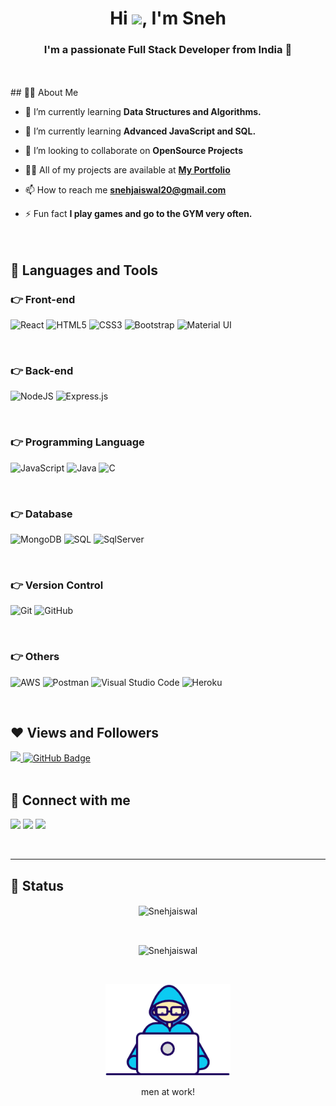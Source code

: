 
<h1 align="center">Hi <img src="https://raw.githubusercontent.com/MartinHeinz/MartinHeinz/master/wave.gif" width="30px">, I'm Sneh</h1>
<h3 align="center">I'm a passionate Full Stack Developer from India 🙌</h3>

<br>
<br>
## 🙋‍♂️ About Me



- 🌱 I’m currently learning **Data Structures and Algorithms.**
 
- 🌱  I’m currently learning **Advanced JavaScript and SQL.**

- 👯 I’m looking to collaborate on **OpenSource Projects**

- 👨‍💻 All of my projects are available at **[My Portfolio](https://snehjaiswal.github.io/My-Portfolio-code/)**

- 📫 How to reach me **snehjaiswal20@gmail.com**

- ⚡ Fun fact **I play games and go to the GYM very often.**
<br><br><br>
 
## 🚀 Languages and Tools

### 👉 Front-end

<p>
<img alt="React" src="https://img.shields.io/badge/react-%2320232a.svg?style=for-the-badge&logo=react&logoColor=%2361DAFB"/>
<img alt="HTML5" src="https://img.shields.io/badge/html5-%23E34F26.svg?style=for-the-badge&logo=html5&logoColor=white"/>
<img alt="CSS3" src="https://img.shields.io/badge/css3-%231572B6.svg?style=for-the-badge&logo=css3&logoColor=white"/>
<img alt="Bootstrap" src="https://img.shields.io/badge/bootstrap-%23563D7C.svg?style=for-the-badge&logo=bootstrap&logoColor=white"/>
<img alt="Material UI" src="https://img.shields.io/badge/materialui-%230081CB.svg?style=for-the-badge&logo=material-ui&logoColor=white">
</p><br>

### 👉 Back-end

<p>
<img alt="NodeJS" src="https://img.shields.io/badge/node.js-%2343853D.svg?style=for-the-badge&logo=node-dot-js&logoColor=white"/>
<img alt="Express.js" src="https://img.shields.io/badge/express.js-%23404d59.svg?style=for-the-badge&logo=express&logoColor=%2361DAFB"/>
</p><br>

### 👉 Programming Language

<p>
<img alt="JavaScript" src="https://img.shields.io/badge/javascript-%23323330.svg?style=for-the-badge&logo=javascript&logoColor=%23F7DF1E"/>
<!-- <img alt="TypeScript" src="https://img.shields.io/badge/typescript-%23007ACC.svg?style=for-the-badge&logo=typescript&logoColor=white"/>-->
<img alt="Java" src="https://img.shields.io/badge/java-%23ED8B00.svg?style=for-the-badge&logo=java&logoColor=white"/>
<img alt="C" src="https://img.shields.io/badge/C-%235C6BC0.svg?style=for-the-badge&logo=java&logoColor=white"/>
</p><br>

### 👉 Database

<p>
<img alt="MongoDB" src ="https://img.shields.io/badge/MongoDB-%234ea94b.svg?style=for-the-badge&logo=mongodb&logoColor=white"/>
<img alt="SQL" src="https://img.shields.io/badge/sql-%2300f.svg?style=for-the-badge&logo=sql&logoColor=white"/>
<img alt="SqlServer" src ="https://img.shields.io/badge/sqlserver-%23316192.svg?style=for-the-badge&logo=sqlserver&logoColor=white"/>
</p><br>

### 👉 Version Control

<p>
<img alt="Git" src="https://img.shields.io/badge/git-%23F05033.svg?style=for-the-badge&logo=git&logoColor=white"/>
<!-- <img alt="GitLab" src="https://img.shields.io/badge/gitlab-%23181717.svg?style=for-the-badge&logo=gitlab&logoColor=white"/> -->
<img alt="GitHub" src="https://img.shields.io/badge/github-%23121011.svg?style=for-the-badge&logo=github&logoColor=white"/>
<!-- <img alt="Bitbucket" src="https://img.shields.io/badge/bitbucket-%230047B3.svg?style=for-the-badge&logo=bitbucket&logoColor=white"/> -->
</p><br>

### 👉 Others

<p>
<img alt="AWS" src="https://img.shields.io/badge/AWS-%23FF9900.svg?style=for-the-badge&logo=amazon-aws&logoColor=white"/>
<img alt="Postman" src="https://img.shields.io/badge/Postman-%230072C6.svg?style=for-the-badge&logo=Postman-devops&logoColor=white"/>
<img alt="Visual Studio Code" src="https://img.shields.io/badge/VisualStudioCode-0078d7.svg?style=for-the-badge&logo=visual-studio-code&logoColor=white"/>
<img alt="Heroku" src="https://img.shields.io/badge/Heroku-%230db7ed.svg?style=for-the-badge&logo=Heroku&logoColor=white"/>
</p><br>

## ❤ Views and Followers
<a href="https://github.com/Meghna-DAS/github-profile-views-counter">
    <img src="https://komarev.com/ghpvc/?username=Snehjaiswal">
</a>
<a href="https://github.com/Snehjaiswal?tab=followers"><img src="https://img.shields.io/github/followers/Snehjaiswal?label=Followers&style=social" alt="GitHub Badge"></a>
<br/><br/>

## 🤝 Connect with me

<p>
<a href = "www.linkedin.com/in/sneh-jaiswal-431165229"><img src="https://img.icons8.com/fluent/48/000000/linkedin.png"/></a>
<a href = ""><img src="https://img.icons8.com/fluent/48/000000/twitter.png"/></a>
<a href = "https://www.instagram.com/mr_jaiswal001/?hl=en"><img src="https://img.icons8.com/fluent/48/000000/instagram-new.png"/></a>
</p><br><hr>

## 🤝 Status 

<p align="center">
<img align="center" src="https://github-readme-stats.vercel.app/api?username=Snehjaiswal&show_icons=true&locale=en&theme=algolia" alt="Snehjaiswal" />
</p>
<br />

<p align="center">
<img align="center" src="https://github-readme-streak-stats.herokuapp.com/?user=Snehjaiswal&theme=algolia&hide_border=true" alt="Snehjaiswal" />
</p><br />


<p align="center"><img src="./images/gif/Developer.gif" width="200px"/></p>
<p align="center">men at work!</p>

